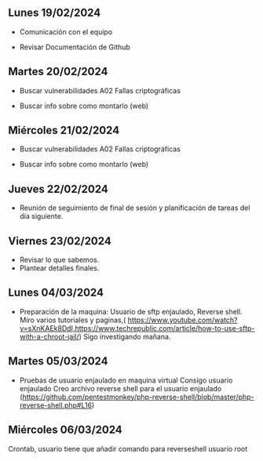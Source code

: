 ## Lunes 19/02/2024

- Comunicación con el equipo

- Revisar Documentación de Github



## Martes 20/02/2024 

- Buscar vulnerabilidades A02 Fallas criptográficas

- Buscar info sobre como montarlo (web)

## Miércoles 21/02/2024

- Buscar vulnerabilidades A02 Fallas criptográficas

- Buscar info sobre como montarlo (web)

## Jueves 22/02/2024

- Reunión de seguimiento de final de sesión y planificación de tareas del día siguiente.

## Viernes 23/02/2024

- Revisar lo que sabemos.
- Plantear detalles finales. 


## Lunes 04/03/2024

- Preparación de la maquina: Usuario de sftp enjaulado, Reverse shell. Miro varios tutoriales y paginas,( https://www.youtube.com/watch?v=sXnKAEk8DdI,https://www.techrepublic.com/article/how-to-use-sftp-with-a-chroot-jail/)
Sigo investigando mañana.

## Martes 05/03/2024
- Pruebas de usuario enjaulado en maquina virtual
Consigo usuario enjaulado 
Creo archivo reverse shell para el usuario enjaulado (https://github.com/pentestmonkey/php-reverse-shell/blob/master/php-reverse-shell.php#L16)

## Miércoles 06/03/2024
Crontab, usuario tiene que añadir comando para reverseshell usuario root


